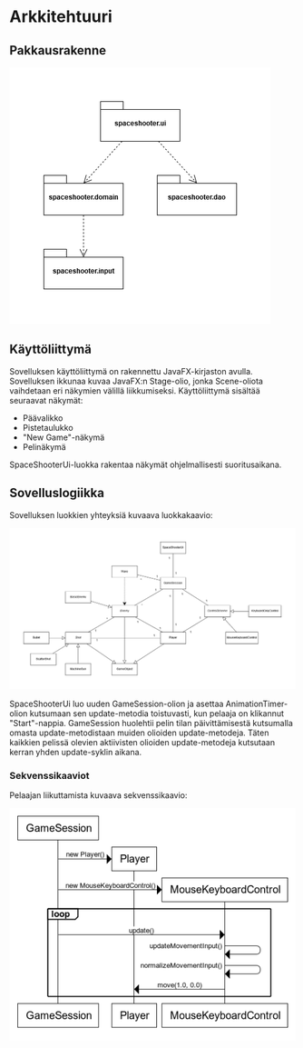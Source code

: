 # Arkkitehtuuri

## Pakkausrakenne

![](kuvat/pakkausrakenne.png)

## Käyttöliittymä

Sovelluksen käyttöliittymä on rakennettu JavaFX-kirjaston avulla. Sovelluksen ikkunaa kuvaa JavaFX:n Stage-olio, jonka Scene-oliota vaihdetaan eri näkymien välillä liikkumiseksi. Käyttöliittymä sisältää seuraavat näkymät:
- Päävalikko
- Pistetaulukko
- "New Game"-näkymä
- Pelinäkymä

SpaceShooterUi-luokka rakentaa näkymät ohjelmallisesti suoritusaikana.

## Sovelluslogiikka

Sovelluksen luokkien yhteyksiä kuvaava luokkakaavio:

![](kuvat/luokkakaavio.png)

SpaceShooterUi luo uuden GameSession-olion ja asettaa AnimationTimer-olion kutsumaan sen update-metodia toistuvasti, kun pelaaja on klikannut "Start"-nappia. GameSession huolehtii pelin tilan päivittämisestä kutsumalla omasta update-metodistaan muiden olioiden update-metodeja. Täten kaikkien pelissä olevien aktiivisten olioiden update-metodeja kutsutaan kerran yhden update-syklin aikana.

### Sekvenssikaaviot

Pelaajan liikuttamista kuvaava sekvenssikaavio:

![](kuvat/sekvenssikaavio_1.png)
